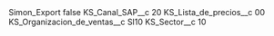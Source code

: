<?xml version="1.0" encoding="UTF-8"?>
<CustomMetadata xmlns="http://soap.sforce.com/2006/04/metadata" xmlns:xsi="http://www.w3.org/2001/XMLSchema-instance" xmlns:xsd="http://www.w3.org/2001/XMLSchema">
    <label>Simon_Export</label>
    <protected>false</protected>
    <values>
        <field>KS_Canal_SAP__c</field>
        <value xsi:type="xsd:string">20</value>
    </values>
    <values>
        <field>KS_Lista_de_precios__c</field>
        <value xsi:type="xsd:string">00</value>
    </values>
    <values>
        <field>KS_Organizacion_de_ventas__c</field>
        <value xsi:type="xsd:string">SI10</value>
    </values>
    <values>
        <field>KS_Sector__c</field>
        <value xsi:type="xsd:string">10</value>
    </values>
</CustomMetadata>
